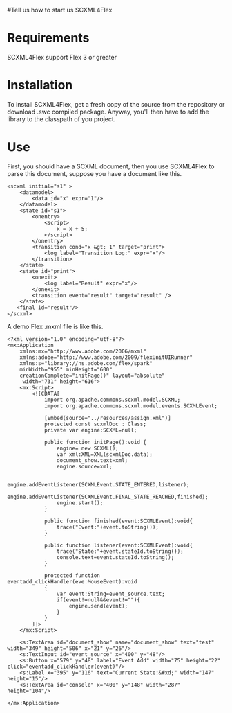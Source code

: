 #Tell us how to start us SCXML4Flex

# Requirements #
SCXML4Flex support Flex 3 or greater

# Installation #

To install SCXML4Flex, get a fresh copy of the source from the repository or download .swc compiled package. Anyway, you'll then have to add the library to the classpath of you project.

# Use #

First, you should have a SCXML document, then you use SCXML4Flex to parse this document, suppose you have a document like this.
```
<scxml initial="s1" >
	<datamodel>
		<data id="x" expr="1"/>
	</datamodel>  
	<state id="s1">
		<onentry>
			<script>
				x = x + 5;
			</script>
		</onentry>
        <transition cond="x &gt; 1" target="print">
        	<log label="Transition Log:" expr="x"/>
		</transition>
    </state>
    <state id="print">
    	<onexit>
    		<log label="Result" expr="x"/>
    	</onexit>
    	<transition event="result" target="result" />	
    </state>
   <final id="result"/>
</scxml>
```
A demo Flex .mxml file is like this.
```
<?xml version="1.0" encoding="utf-8"?>
<mx:Application 
	xmlns:mx="http://www.adobe.com/2006/mxml"
	xmlns:adobe="http://www.adobe.com/2009/flexUnitUIRunner"
	xmlns:s="library://ns.adobe.com/flex/spark" 
	minWidth="955" minHeight="600"
	creationComplete="initPage()" layout="absolute"
	 width="731" height="616">
	<mx:Script>
		<![CDATA[
			import org.apache.commons.scxml.model.SCXML;
			import org.apache.commons.scxml.model.events.SCXMLEvent;
			
			[Embed(source="../resources/assign.xml")]
			protected const scxmlDoc : Class;
			private var engine:SCXML=null;
			
			public function initPage():void {
				engine= new SCXML();
				var xml:XML=XML(scxmlDoc.data);
				document_show.text=xml;
				engine.source=xml;
				
				engine.addEventListener(SCXMLEvent.STATE_ENTERED,listener);
				engine.addEventListener(SCXMLEvent.FINAL_STATE_REACHED,finished);
				engine.start();
			}
			
			public function finished(event:SCXMLEvent):void{
				trace("Event:"+event.toString());
			}
			
			public function listener(event:SCXMLEvent):void{
				trace("State:"+event.stateId.toString());
				console.text=event.stateId.toString();
			}

			protected function eventadd_clickHandler(eve:MouseEvent):void
			{
				var event:String=event_source.text;
				if(event!=null&&event!=""){
					engine.send(event);
				}
			}
		]]>
	</mx:Script>
	
	<s:TextArea id="document_show" name="document_show" text="test" width="349" height="506" x="21" y="26"/>
	<s:TextInput id="event_source" x="400" y="48"/>
	<s:Button x="579" y="48" label="Event Add" width="75" height="22" click="eventadd_clickHandler(event)"/>
	<s:Label x="395" y="116" text="Current State:&#xd;" width="147" height="15"/>
	<s:TextArea id="console" x="400" y="148" width="287" height="104"/>
	
</mx:Application>

```